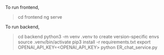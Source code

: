 To run frontend,
>cd frontend
>ng serve

To run backend,
>cd backend
>python3 -m venv .venv to create version-specific envs
>source .venv/bin/activate
>pip3 install -r requirements.txt
>export OPENAI_API_KEY=<OPENAI_API_KEY>
>python ER_chat_service.py